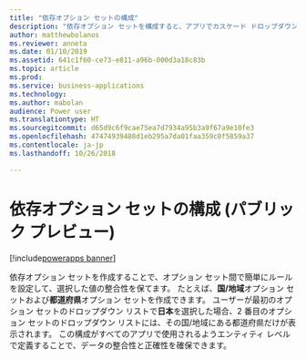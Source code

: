 ```yaml
---
title: "依存オプション セットの構成"
description: "依存オプション セットを構成すると、アプリでカスケード ドロップダウンを提供し、ドロップダウン間で簡単なデータ検証を行えます。"
author: matthewbolanos
ms.reviewer: anneta
ms.date: 01/10/2019
ms.assetid: 641c1f60-ce73-e811-a96b-000d3a18c83b
ms.topic: article
ms.prod: 
ms.service: business-applications
ms.technology: 
ms.author: mabolan
audience: Power user
ms.translationtype: HT
ms.sourcegitcommit: d65d9c6f9cae75ea7d7934a95b3a9f67a9e10fe3
ms.openlocfilehash: 47474939488d1eb295a7da01faa359c0f5859a37
ms.contentlocale: ja-jp
ms.lasthandoff: 10/26/2018

---
```

# <a name="configure-dependent-option-sets-public-preview"></a>依存オプション セットの構成 (パブリック プレビュー)


[!include[powerapps banner](../includes/powerapps.md)]

依存オプション セットを作成することで、オプション セット間で簡単にルールを設定して、選択した値の整合性を保てます。 たとえば、**国/地域**オプション セットおよび**都道府県**オプション セットを作成できます。 ユーザーが最初のオプション セットのドロップダウン リストで**日本**を選択した場合、2 番目のオプション セットのドロップダウン リストには、その国/地域にある都道府県だけが表示されます。 この構成がすべてのアプリで使用されるようエンティティ レベルで定義することで、データの整合性と正確性を確保できます。

